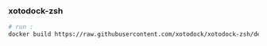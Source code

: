 
### xotodock-zsh

```bash
# run :
docker build https://raw.githubusercontent.com/xotodock/xotodock-zsh/development/Dockerfile -t xoto
```
